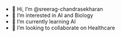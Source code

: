 - 👋 Hi, I’m @sreerag-chandrasekharan
- 👀 I’m interested in AI and Biology
- 🌱 I’m currently learning AI
- 💞️ I’m looking to collaborate on Healthcare

<!---
sreerag-chandrasekharan/sreerag-chandrasekharan is a ✨ special ✨ repository because its `README.md` (this file) appears on your GitHub profile.
You can click the Preview link to take a look at your changes.
--->
